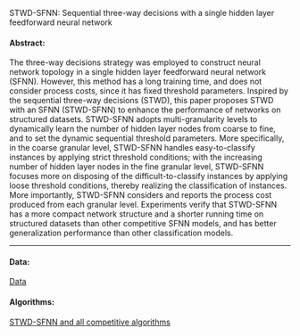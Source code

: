 STWD-SFNN: Sequential three-way decisions with a single hidden layer feedforward neural network

#### Abstract:

The three-way decisions strategy was employed to construct neural network topology in a single hidden layer feedforward neural network (SFNN). However, this method has a long training time, and does not consider process costs, since it has fixed threshold parameters. Inspired by the sequential three-way decisions (STWD), this paper proposes STWD with an SFNN (STWD-SFNN) to enhance the performance of networks on structured datasets. STWD-SFNN adopts multi-granularity levels to dynamically learn the number of hidden layer nodes from coarse to fine, and to set the dynamic sequential threshold parameters. More specifically, in the coarse granular level, STWD-SFNN handles easy-to-classify instances by applying strict threshold conditions; with the increasing number of hidden layer nodes in the fine granular level, STWD-SFNN focuses more on disposing of the difficult-to-classify instances by applying loose threshold conditions, thereby realizing the classification of instances. More importantly, STWD-SFNN considers and reports the process cost produced from each granular level. Experiments verify that STWD-SFNN has a more compact network structure and a shorter running time on structured datasets than other competitive SFNN models, and has better generalization performance than other classification models.

---

#### Data:
[Data](https://github.com/wuc567/Machine-learning/blob/main/STWD-SFNN/data)  

#### Algorithms:
[STWD-SFNN and all competitive algorithms](https://github.com/wuc567/Machine-learning/tree/main/STWD-SFNN/algorithms)
